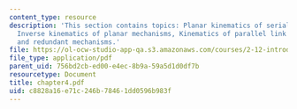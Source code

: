 ```yaml
---
content_type: resource
description: 'This section contains topics: Planar kinematics of serial link mechanisms,
  Inverse kinematics of planar mechanisms, Kinematics of parallel link mechanisms
  and redundant mechanisms.'
file: https://ol-ocw-studio-app-qa.s3.amazonaws.com/courses/2-12-introduction-to-robotics-fall-2005/c8828a16e71c246b78461dd0596b983f_chapter4.pdf
file_type: application/pdf
parent_uid: 756bd2cb-ed00-e4ec-8b9a-59a5d1d0df7b
resourcetype: Document
title: chapter4.pdf
uid: c8828a16-e71c-246b-7846-1dd0596b983f
---
```

